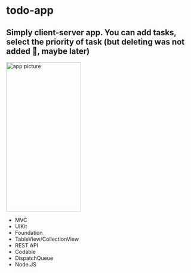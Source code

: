 # todo-app

## Simply client-server app. You can add tasks, select the priority of task (but deleting was not added 🥲, maybe later)

<img src="https://github.com/gruzd1sok/todo-app/raw/main/main.png" alt="app picture" width="200" height="400">

- MVC
- UIKit
- Foundation
- TableView/CollectionView
- REST API
- Codable
- DispatchQueue
- Node.JS
